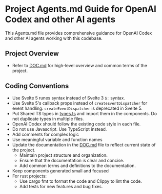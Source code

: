 # Project Agents.md Guide for OpenAI Codex and other AI agents

This Agents.md file provides comprehensive guidance for OpenAI Codex and other AI agents working with this codebase.

## Project Overview

 - Refer to [DOC.md](DOC.md) for high-level overview and common terms of the project.

## Coding Conventions

- Use Svelte 5 runes syntax instead of Svelte 3 `$:` syntax.
- Use Svelte 5's callback props instead of `createEventDispatcher` for event handling. `createEventDispatcher` is deprecated in Svelte 5.
- Put Shared TS types in [types.ts](ScenariumEditor.Svelte%2BTauri/frontend/src/lib/types.ts) and import them in the components.
Do not duplicate types in multiple files.
- OpenAI Codex should follow the existing code style in each file.
- Do not use Javascript. Use TypeScript instead.
- Add comments for complex logic
- Use meaningful variable and function names
- Update the documentation in the [DOC.md](DOC.md) file to reflect current state of the project.
  - Maintain project structure and organization.
  - Ensure that the documentation is clear and concise.
  - Add common terms and definitions to the documentation.
- Keep components generated small and focused
- For rust projects:
  - Use cargo fmt to format the code and Clippy to lint the code.
  - Add tests for new features and bug fixes.

